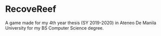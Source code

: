 # RecoveReef
A game made for my 4th year thesis (SY 2019-2020) in Ateneo De Manila University for my BS Computer Science degree.
